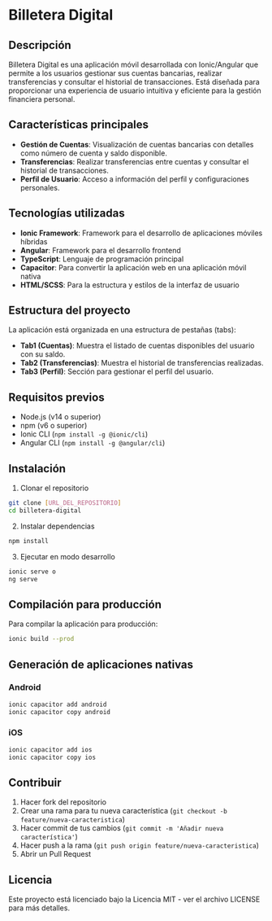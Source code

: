 # Billetera Digital

## Descripción
Billetera Digital es una aplicación móvil desarrollada con Ionic/Angular que permite a los usuarios gestionar sus cuentas bancarias, realizar transferencias y consultar el historial de transacciones. Está diseñada para proporcionar una experiencia de usuario intuitiva y eficiente para la gestión financiera personal.

## Características principales

- **Gestión de Cuentas**: Visualización de cuentas bancarias con detalles como número de cuenta y saldo disponible.
- **Transferencias**: Realizar transferencias entre cuentas y consultar el historial de transacciones.
- **Perfil de Usuario**: Acceso a información del perfil y configuraciones personales.

## Tecnologías utilizadas

- **Ionic Framework**: Framework para el desarrollo de aplicaciones móviles híbridas
- **Angular**: Framework para el desarrollo frontend
- **TypeScript**: Lenguaje de programación principal
- **Capacitor**: Para convertir la aplicación web en una aplicación móvil nativa
- **HTML/SCSS**: Para la estructura y estilos de la interfaz de usuario

## Estructura del proyecto

La aplicación está organizada en una estructura de pestañas (tabs):

- **Tab1 (Cuentas)**: Muestra el listado de cuentas disponibles del usuario con su saldo.
- **Tab2 (Transferencias)**: Muestra el historial de transferencias realizadas.
- **Tab3 (Perfil)**: Sección para gestionar el perfil del usuario.

## Requisitos previos

- Node.js (v14 o superior)
- npm (v6 o superior)
- Ionic CLI (`npm install -g @ionic/cli`)
- Angular CLI (`npm install -g @angular/cli`)

## Instalación

1. Clonar el repositorio
```bash
git clone [URL_DEL_REPOSITORIO]
cd billetera-digital
```

2. Instalar dependencias
```bash
npm install
```

3. Ejecutar en modo desarrollo
```bash
ionic serve o 
ng serve
```

## Compilación para producción

Para compilar la aplicación para producción:

```bash
ionic build --prod
```

## Generación de aplicaciones nativas

### Android
```bash
ionic capacitor add android
ionic capacitor copy android
```

### iOS
```bash
ionic capacitor add ios
ionic capacitor copy ios
```

## Contribuir

1. Hacer fork del repositorio
2. Crear una rama para tu nueva característica (`git checkout -b feature/nueva-caracteristica`)
3. Hacer commit de tus cambios (`git commit -m 'Añadir nueva característica'`)
4. Hacer push a la rama (`git push origin feature/nueva-caracteristica`)
5. Abrir un Pull Request

## Licencia

Este proyecto está licenciado bajo la Licencia MIT - ver el archivo LICENSE para más detalles.
